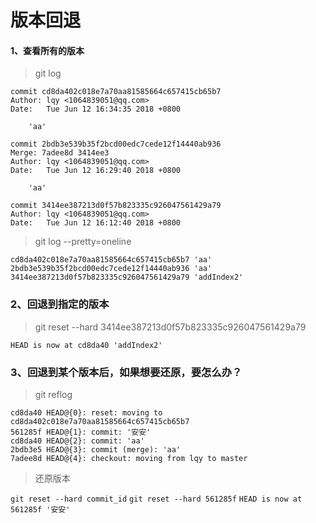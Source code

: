 # 版本回退

#### 1、查看所有的版本

> git log

```
commit cd8da402c018e7a70aa81585664c657415cb65b7
Author: lqy <1064839051@qq.com>
Date:   Tue Jun 12 16:34:35 2018 +0800

    'aa'

commit 2bdb3e539b35f2bcd00edc7cede12f14440ab936
Merge: 7adee8d 3414ee3
Author: lqy <1064839051@qq.com>
Date:   Tue Jun 12 16:29:40 2018 +0800

    'aa'

commit 3414ee387213d0f57b823335c926047561429a79
Author: lqy <1064839051@qq.com>
Date:   Tue Jun 12 16:12:40 2018 +0800
```

> git log --pretty=oneline

```
cd8da402c018e7a70aa81585664c657415cb65b7 'aa'
2bdb3e539b35f2bcd00edc7cede12f14440ab936 'aa'
3414ee387213d0f57b823335c926047561429a79 'addIndex2'
```

### 2、回退到指定的版本

> git reset --hard 3414ee387213d0f57b823335c926047561429a79

```
HEAD is now at cd8da40 'addIndex2'
```

### 3、回退到某个版本后，如果想要还原，要怎么办？

> git reflog

```
cd8da40 HEAD@{0}: reset: moving to cd8da402c018e7a70aa81585664c657415cb65b7
561285f HEAD@{1}: commit: '安安'
cd8da40 HEAD@{2}: commit: 'aa'
2bdb3e5 HEAD@{3}: commit (merge): 'aa'
7adee8d HEAD@{4}: checkout: moving from lqy to master
```

> 还原版本

`git reset --hard commit_id` `git reset --hard 561285f` `HEAD is now at 561285f '安安'`
